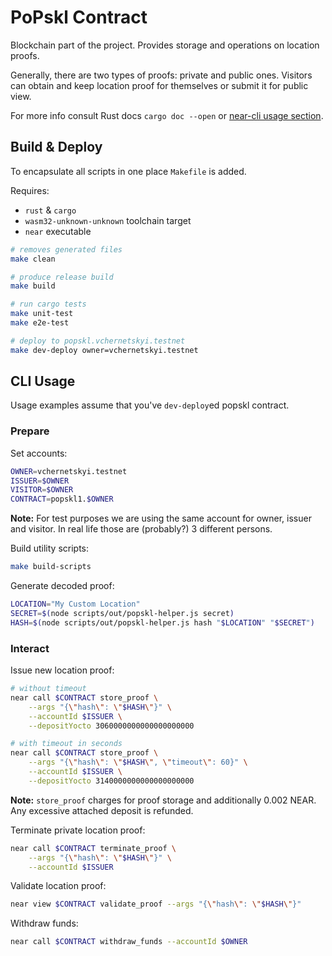 # PoPskl Contract

Blockchain part of the project.
Provides storage and operations on location proofs.

Generally, there are two types of proofs: private and public ones. 
Visitors can obtain and keep location proof for themselves or submit it for public view.

For more info consult Rust docs `cargo doc --open` or [near-cli usage section](#usage).

## Build & Deploy

To encapsulate all scripts in one place `Makefile` is added.

Requires:
* `rust` & `cargo`
* `wasm32-unknown-unknown` toolchain target
* `near` executable

```bash
# removes generated files
make clean

# produce release build
make build

# run cargo tests
make unit-test
make e2e-test

# deploy to popskl.vchernetskyi.testnet
make dev-deploy owner=vchernetskyi.testnet
```

## CLI Usage

Usage examples assume that you've `dev-deploy`ed popskl contract.

### Prepare

Set accounts:
```bash
OWNER=vchernetskyi.testnet
ISSUER=$OWNER
VISITOR=$OWNER
CONTRACT=popskl1.$OWNER
```
**Note:** For test purposes we are using the same account for owner, issuer and visitor.
In real life those are (probably?) 3 different persons.

Build utility scripts:
```bash
make build-scripts
```

Generate decoded proof:
```bash
LOCATION="My Custom Location"
SECRET=$(node scripts/out/popskl-helper.js secret)
HASH=$(node scripts/out/popskl-helper.js hash "$LOCATION" "$SECRET")
```

### Interact

Issue new location proof:
```bash
# without timeout
near call $CONTRACT store_proof \
    --args "{\"hash\": \"$HASH\"}" \
    --accountId $ISSUER \
    --depositYocto 3060000000000000000000

# with timeout in seconds
near call $CONTRACT store_proof \
    --args "{\"hash\": \"$HASH\", \"timeout\": 60}" \
    --accountId $ISSUER \
    --depositYocto 3140000000000000000000
```
**Note:** `store_proof` charges for proof storage and additionally 0.002 NEAR.
Any excessive attached deposit is refunded.

Terminate private location proof:
```bash
near call $CONTRACT terminate_proof \
    --args "{\"hash\": \"$HASH\"}" \
    --accountId $ISSUER
```

Validate location proof:
```bash
near view $CONTRACT validate_proof --args "{\"hash\": \"$HASH\"}"
```

Withdraw funds:
```bash
near call $CONTRACT withdraw_funds --accountId $OWNER
```
